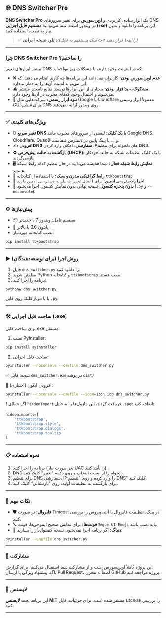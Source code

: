 
## 🌐 DNS Switcher Pro

**DNS Switcher Pro** یک ابزار ساده، کاربردی و **اوپن‌سورس** برای تغییر سرورهای DNS در ویندوز است.
شما می‌توانید **مستقیم فایل اجرایی (exe)** این برنامه را دانلود و بدون نیاز به نصب، استفاده کنید.

> ✅ [دانلود نسخه اجرایی](#) *(لینک مستقیم به فایل exe را اینجا قرار دهید)*

---

### چرا DNS Switcher Pro را ساختیم؟

بیشتر ابزارهای تغییر DNS که در اینترنت وجود دارند، با مشکلات زیر مواجه‌اند:

* ❌ **عدم اوپن‌سورس بودن:** کاربران نمی‌دانند این برنامه‌ها چه کاری انجام می‌دهند، که این می‌تواند امنیت آن‌ها را به خطر بیندازد.
* ⚠️ **مشکوک به بدافزار بودن:** بسیاری از این ابزارها توسط منابع نامعتبر منتشر می‌شوند و احتمال وجود کدهای مخرب در آن‌ها وجود دارد.
* 🧩 **نبود ابزار رسمی:** شرکت‌هایی مثل Google یا Cloudflare معمولاً ابزار رسمی GUI برای تنظیم DNS روی ویندوز ارائه نمی‌دهند.


---

### ✅ ویژگی‌های کلیدی

* 🔃 **تغییر سریع DNS با یک کلیک:** لیستی از سرورهای محبوب مانند Google DNS، Cloudflare، Quad9 و … با پینگ پایین در دسترس شماست.
* ✍️ **افزودن DNS سفارشی:** امکان وارد کردن IPهای دلخواه برای تنظیم DNS.
* ♻️ **بازگشت به حالت پیش‌فرض (DHCP):** با یک کلیک تنظیمات شبکه به حالت خودکار بازمی‌گردند.
* 🖥️ **نمایش رابط شبکه فعال:** شما همیشه می‌دانید در حال تنظیم کدام رابط شبکه هستید.
* 🎨 **رابط گرافیکی مدرن و سبک:** با استفاده از کتابخانه `ttkbootstrap`.
* 🔐 **اجرا با دسترسی ادمین:** برای اعمال تغییرات نیاز به دسترسی ادمین دارید.
* 🚫 **بدون پنجره کنسول:** نسخه نهایی بدون نمایش کنسول اجرا می‌شود (`.py` و `--noconsole`).

---

### ⚙️ پیش‌نیازها

* 📦 سیستم‌عامل: ویندوز 7 یا جدیدتر
* 🐍 پایتون 3.6 یا بالاتر
* نصب کتابخانه موردنیاز:

```bash
pip install ttkbootstrap
```

---

### ▶️ روش اجرا (برای توسعه‌دهندگان)

1. فایل `dns_switcher.py` را دانلود کنید.
2. مطمئن شوید Python و کتابخانه `ttkbootstrap` نصب هستند.
3. برنامه را اجرا کنید:

```bash
pythonw dns_switcher.py
```

یا با دوبار کلیک روی فایل `.py`.

---

### 🛠️ ساخت فایل اجرایی (.exe)

برای ساخت فایل exe مستقل:

1. نصب PyInstaller:

```bash
pip install pyinstaller
```

2. ساخت فایل اجرایی:

```bash
pyinstaller --noconsole --onefile dns_switcher.py
```

✅ نتیجه: فایل `dns_switcher.exe` در پوشه `dist/`

📌 (اختیاری) افزودن آیکون:

```bash
pyinstaller --noconsole --onefile --icon=icon.ico dns_switcher.py
```

❗ اگر خطای `hiddenimport` دریافت کردید، این ماژول‌ها را به فایل `.spec` اضافه کنید:

```python
hiddenimports=[
    'ttkbootstrap', 
    'ttkbootstrap.style', 
    'ttkbootstrap.dialogs', 
    'ttkbootstrap.tooltip'
]
```

---

### 📋 نحوه استفاده

1. برنامه را اجرا کنید (در صورت نیاز، UAC را تأیید کنید).
2. DNS دلخواه را از لیست انتخاب و روی دکمه "تغییر" کلیک کنید.
3. برای تنظیم DNS سفارشی، IP را وارد کرده و روی "تنظیم DNS" کلیک کنید.
4. برای بازگشت به تنظیمات اولیه، روی "بازنشانی" کلیک کنید.

---

### 🔎 نکات مهم

* 🛡️ **فایروال:** در صورت Timeout در پینگ، تنظیمات فایروال یا آنتی‌ویروس را بررسی کنید.
* 🔤 **فونت‌ها:** برای نمایش صحیح ایموجی‌ها، فونت `Segoe UI Emoji` باید نصب باشد.
* 🧪 **دیباگ:** اگر برنامه اجرا نمی‌شود، نسخه کنسول‌دار را بسازید:

```bash
pyinstaller --onefile dns_switcher.py
```

---

### 🤝 مشارکت

این پروژه کاملاً اوپن‌سورس است و از مشارکت شما استقبال می‌کنیم!
برای گزارش باگ، پیشنهاد ویژگی یا ارسال Pull Request، لطفاً به مخزن GitHub پروژه مراجعه کنید.

---

### 📄 لایسنس

این برنامه تحت **لایسنس MIT** منتشر شده است. برای جزئیات، فایل `LICENSE` را بررسی کنید.

---


